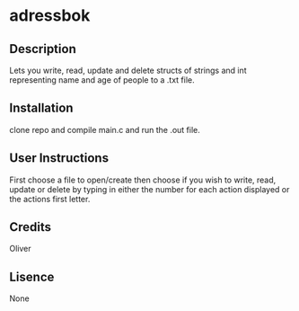 # adressbok
## Description
Lets you write, read, update and delete structs of strings and int representing name and age of people to a .txt file.

## Installation
clone repo and compile main.c and run the .out file.

## User Instructions
First choose a file to open/create then choose if you wish to write, read, update or delete by typing in either the number for each action displayed or the actions first letter.

## Credits
Oliver

## Lisence 
None
